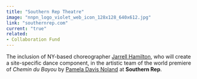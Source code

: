 ```yaml
---
title: "Southern Rep Theatre"
image: "nnpn_logo_violet_web_icon_128x128_640x612.jpg"
link: "southernrep.com"
current: "true"
related:
- Collaboration Fund
---
```


The inclusion of NY-based choreographer <a href="https://www.jarrellhamilton.com/" rel="nofollow">Jarrell Hamilton</a>, who will create a site-specific dance component, in the artistic team of the world premiere of *Chemin du Bayou* by <u>Pamela Davis Noland</u> at **Southern Rep**.

